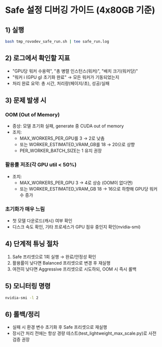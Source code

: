 # Safe 설정 디버깅 가이드 (4x80GB 기준)

## 1) 실행
```bash
bash tmp_rovodev_safe_run.sh | tee safe_run.log
```

## 2) 로그에서 확인할 지표
- "GPU당 워커 수용력", "총 병렬 인스턴스(워커)", "배치 크기(워커당)"
- "워커 i (GPU g) 초기화 완료" → 모든 워커가 기동되었는지
- 처리 완료 요약: 총 시간, 처리량(페이지/초), 성공/실패

## 3) 문제 발생 시
### OOM (Out of Memory)
- 증상: 모델 초기화 실패, generate 중 CUDA out of memory
- 조치:
  - MAX_WORKERS_PER_GPU를 3 → 2로 낮춤
  - 또는 WORKER_ESTIMATED_VRAM_GB를 18 → 20으로 상향
  - PER_WORKER_BATCH_SIZE는 1 유지 권장

### 활용률 저조(각 GPU util < 50%)
- 조치:
  - MAX_WORKERS_PER_GPU 3 → 4로 상승 (OOM이 없다면)
  - 또는 WORKER_ESTIMATED_VRAM_GB 18 → 16으로 하향해 GPU당 워커 수 증가

### 초기화가 매우 느림
- 첫 모델 다운로드(캐시) 여부 확인
- 디스크 속도 확인, 기타 프로세스가 GPU 점유 중인지 확인(nvidia-smi)

## 4) 단계적 튜닝 절차
1. Safe 프리셋으로 1회 실행 → 완료/안정성 확인
2. 활용률이 낮다면 Balanced 프리셋으로 변경 후 재실행
3. 여전히 낮다면 Aggressive 프리셋으로 시도하되, OOM 시 즉시 롤백

## 5) 모니터링 명령
```bash
nvidia-smi -l 2
```

## 6) 롤백/정리
- 실패 시 환경 변수 초기화 후 Safe 프리셋으로 재실행
- 장시간 처리 전에는 항상 경량 테스트(test_lightweight_max_scale.py)로 사전 검증 권장
